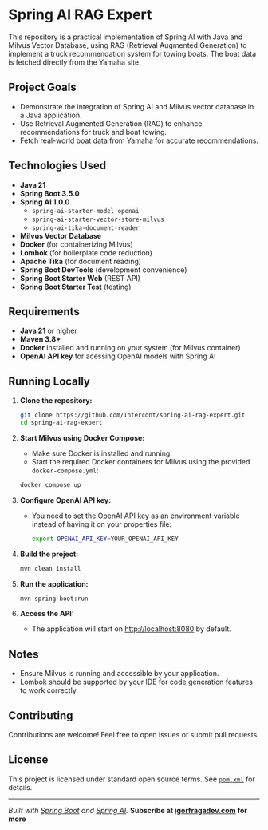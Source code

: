 # Spring AI RAG Expert

This repository is a practical implementation of Spring AI with Java and Milvus Vector Database, using RAG (Retrieval Augmented Generation) to implement a truck recommendation system for towing boats. The boat data is fetched directly from the Yamaha site.

## Project Goals

- Demonstrate the integration of Spring AI and Milvus vector database in a Java application.
- Use Retrieval Augmented Generation (RAG) to enhance recommendations for truck and boat towing.
- Fetch real-world boat data from Yamaha for accurate recommendations.

## Technologies Used

- **Java 21**
- **Spring Boot 3.5.0**
- **Spring AI 1.0.0**
  - `spring-ai-starter-model-openai`
  - `spring-ai-starter-vector-store-milvus`
  - `spring-ai-tika-document-reader`
- **Milvus Vector Database**
- **Docker** (for containerizing Milvus)
- **Lombok** (for boilerplate code reduction)
- **Apache Tika** (for document reading)
- **Spring Boot DevTools** (development convenience)
- **Spring Boot Starter Web** (REST API)
- **Spring Boot Starter Test** (testing)

## Requirements

- **Java 21** or higher
- **Maven 3.8+**
- **Docker** installed and running on your system (for Milvus container)
- **OpenAI API key** for acessing OpenAI models with Spring AI

## Running Locally

1. **Clone the repository:**
    ```bash
    git clone https://github.com/Intercont/spring-ai-rag-expert.git
    cd spring-ai-rag-expert
    ```

2. **Start Milvus using Docker Compose:**
    - Make sure Docker is installed and running.
    - Start the required Docker containers for Milvus using the provided `docker-compose.yml`:
    ```bash
    docker compose up
    ```

3. **Configure OpenAI API key:**
    - You need to set the OpenAI API key as an environment variable instead of having it on your properties file:
      ```bash
      export OPENAI_API_KEY=YOUR_OPENAI_API_KEY
      ```

4. **Build the project:**
    ```bash
    mvn clean install
    ```

5. **Run the application:**
    ```bash
    mvn spring-boot:run
    ```

6. **Access the API:**
    - The application will start on [http://localhost:8080](http://localhost:8080) by default.

## Notes

- Ensure Milvus is running and accessible by your application.
- Lombok should be supported by your IDE for code generation features to work correctly.

## Contributing

Contributions are welcome! Feel free to open issues or submit pull requests.

## License

This project is licensed under standard open source terms. See [`pom.xml`](pom.xml) for details.

---
*Built with [Spring Boot](https://spring.io/projects/spring-boot) and [Spring AI](https://github.com/spring-projects/spring-ai).*
**Subscribe at [igorfragadev.com](https://igorfragadev.com) for more**
